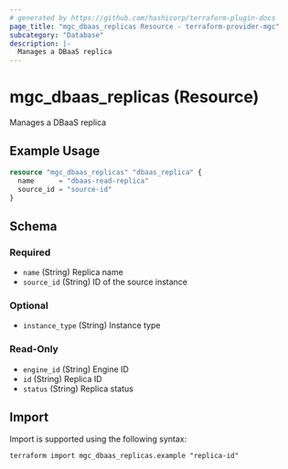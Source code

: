 ```yaml
---
# generated by https://github.com/hashicorp/terraform-plugin-docs
page_title: "mgc_dbaas_replicas Resource - terraform-provider-mgc"
subcategory: "Database"
description: |-
  Manages a DBaaS replica
---
```


# mgc_dbaas_replicas (Resource)

Manages a DBaaS replica

## Example Usage

```terraform
resource "mgc_dbaas_replicas" "dbaas_replica" {
  name      = "dbaas-read-replica"
  source_id = "source-id"
}
```

<!-- schema generated by tfplugindocs -->
## Schema

### Required

- `name` (String) Replica name
- `source_id` (String) ID of the source instance

### Optional

- `instance_type` (String) Instance type

### Read-Only

- `engine_id` (String) Engine ID
- `id` (String) Replica ID
- `status` (String) Replica status

## Import

Import is supported using the following syntax:

```shell
terraform import mgc_dbaas_replicas.example "replica-id"
```
